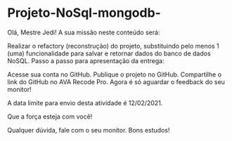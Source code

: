 # Projeto-NoSql-mongodb-

Olá, Mestre Jedi!
A sua missão neste conteúdo será:

Realizar o refactory (reconstrução) do projeto, substituindo pelo menos 1 (uma) funcionalidade para salvar e retornar dados do banco de dados NoSQL.
Passo a passo para apresentação da entrega:

Acesse sua conta no GitHub.
Publique o projeto no GitHub.
Compartilhe o link do GitHub no AVA Recode Pro.
Agora é só aguardar o feedback do seu monitor!

A data limite para envio desta atividade é 12/02/2021.

Que a força esteja com você!

Qualquer dúvida, fale com o seu monitor.
Bons estudos!
